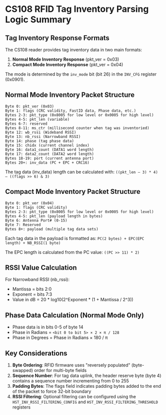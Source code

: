 # CS108 RFID Tag Inventory Parsing Logic Summary

## Tag Inventory Response Formats

The CS108 reader provides tag inventory data in two main formats:

1. **Normal Mode Inventory Response** (pkt_ver = 0x03)
2. **Compact Mode Inventory Response** (pkt_ver = 0x04)

The mode is determined by the `inv_mode` bit (bit 26) in the `INV_CFG` register (0x0901).

## Normal Mode Inventory Packet Structure

```
Byte 0: pkt_ver (0x03)
Byte 1: flags (CRC validity, FastID data, Phase data, etc.)
Bytes 2-3: pkt_type (0x8005 for low level or 0x0005 for high level)
Bytes 4-5: pkt_len (variable)
Bytes 6-7: reserved
Bytes 8-11: ms_ctr (millisecond counter when tag was inventoried)
Byte 12: wb_rssi (Wideband RSSI)
Byte 13: nb_rssi (Narrowband RSSI)
Byte 14: phase (tag phase data)
Byte 15: chidx (current channel index)
Byte 16: data1_count (DATA1 word length)
Byte 17: data2_count (DATA2 word length)
Bytes 18-19: port (current antenna port)
Bytes 20+: inv_data (PC + EPC + CRC16)
```

The tag data (inv_data) length can be calculated with:
`((pkt_len – 3) * 4) – ((flags >> 6) & 3)`

## Compact Mode Inventory Packet Structure

```
Byte 0: pkt_ver (0x04)
Byte 1: flags (CRC validity)
Bytes 2-3: pkt_type (0x8005 for low level or 0x0005 for high level)
Bytes 4-5: pkt_len (payload length in bytes)
Byte 6: Antenna Port# (0-15)
Byte 7: Reserved
Bytes 8+: payload (multiple tag data sets)
```

Each tag data in the payload is formatted as:
`PC(2 bytes) + EPC(EPC length) + NB_RSSI(1 byte)`

The EPC length is calculated from the PC value: `((PC >> 11) * 2)`

## RSSI Value Calculation

For Narrowband RSSI (nb_rssi):
- Mantissa = bits 2:0
- Exponent = bits 7:3
- Value in dB = 20 * log10(2^Exponent * (1 + Mantissa / 2^3))

## Phase Data Calculation (Normal Mode Only)

- Phase data is in bits 0-5 of byte 14
- Phase in Radians = `<bit 0 to bit 5> × 2 × π / 128`
- Phase in Degrees = Phase in Radians × 180 / π

## Key Considerations

1. **Byte Ordering**: RFID firmware uses "reversely populated" (byte-swapped) order for multi-byte fields
2. **Sequence Number**: For tag data uplink, the header reserve byte (byte 4) contains a sequence number incrementing from 0 to 255
3. **Padding Bytes**: The flags field indicates padding bytes added to the end of the packet to force 32-bit boundary
4. **RSSI Filtering**: Optional filtering can be configured using the `HST_INV_RSSI_FILTERING_CONFIG` and `HST_INV_RSSI_FILTERING_THRESHOLD` registers